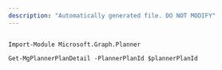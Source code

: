 ```yaml
---
description: "Automatically generated file. DO NOT MODIFY"
---
```


```powershellv2

Import-Module Microsoft.Graph.Planner

Get-MgPlannerPlanDetail -PlannerPlanId $plannerPlanId

```